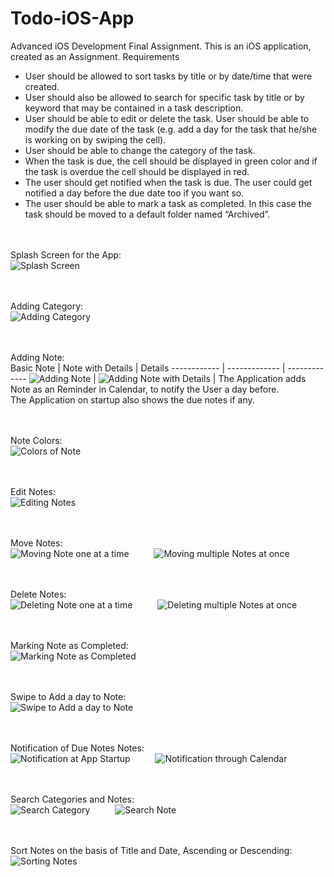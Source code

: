 # Todo-iOS-App
Advanced iOS Development Final Assignment. This is an iOS application, created as an Assignment. 
Requirements
* User should be allowed to sort tasks by title or by date/time that were created.
* User should also be allowed to search for specific task by title or by keyword that may be
contained in a task description.
* User should be able to edit or delete the task. User should be able to modify the due date
of the task (e.g. add a day for the task that he/she is working on by swiping the cell).
* User should be able to change the category of the task.
* When the task is due, the cell should be displayed in green color and if the task is overdue
the cell should be displayed in red.
* The user should get notified when the task is due. The user could get notified a day before
the due date too if you want so.
* The user should be able to mark a task as completed. In this case the task should be moved
to a default folder named “Archived”.

<br/><br/>
Splash Screen for the App:
<br/>
![Splash Screen](screenshots/splashScreen.gif)

<br/><br/>
Adding Category:
<br/>
![Adding Category](screenshots/addCategory.gif)

<br/><br/>
Adding Note:
<br/>
Basic Note | Note with Details | Details
------------ | ------------- | -------------
![Adding Note](screenshots/addNote.gif) | ![Adding Note with Details](screenshots/addNote1.gif) |  The Application adds Note as an Reminder in Calendar, to notify the User a day before. <br/> The Application on startup also shows the due notes if any.

<br/><br/>
Note Colors:
<br/>
![Colors of Note](screenshots/noteColor.gif)

<br/><br/>
Edit Notes:
<br/>
![Editing Notes](screenshots/edit.gif)

<br/><br/>
Move Notes:
<br/>
![Moving Note one at a time](screenshots/move.gif)
&emsp; &emsp;
![Moving multiple Notes at once](screenshots/move1.gif)

<br/><br/>
Delete Notes:
<br/>
![Deleting Note one at a time](screenshots/delete.gif)
&emsp; &emsp;
![Deleting multiple Notes at once](screenshots/delete1.gif)

<br/><br/>
Marking Note as Completed:
<br/>
![Marking Note as Completed](screenshots/complete.gif)

<br/><br/>
Swipe to Add a day to Note:
<br/>
![Swipe to Add a day to Note](screenshots/addDay.gif)

<br/><br/>
Notification of Due Notes Notes:
<br/>
![Notification at App Startup](screenshots/notify.gif)
&emsp; &emsp;
![Notification through Calendar](screenshots/addNote1.gif)

<br/><br/>
Search Categories and Notes:
<br/>
![Search Category](screenshots/searchCategory.gif)
&emsp; &emsp;
![Search Note](screenshots/searchNote.gif)

<br/><br/>
Sort Notes on the basis of Title and Date, Ascending or Descending:
<br/>
![Sorting Notes](screenshots/sort.gif)

